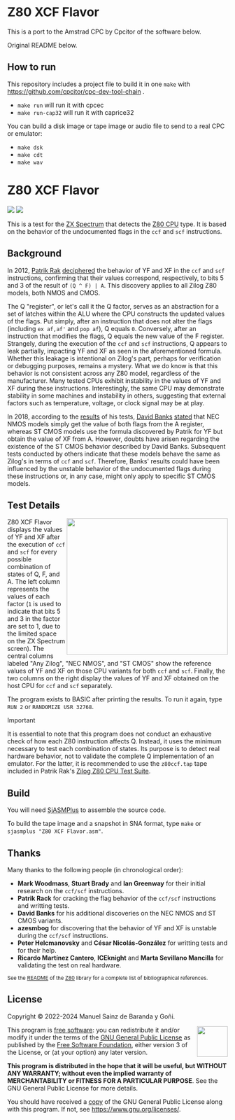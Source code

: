 # Z80 XCF Flavor

This is a port to the Amstrad CPC by Cpcitor of the software below.

Original README below.

## How to run

This repository includes a project file to build it in one `make` with https://github.com/cpcitor/cpc-dev-tool-chain .

* `make run` will run it with cpcec
* `make run-cap32` will run it with caprice32

You can build a disk image or tape image or audio file to send to a real CPC or emulator:

* `make dsk`
* `make cdt`
* `make wav`

# Z80 XCF Flavor

![](https://zxe.io/software/Z80_XCF_Flavor/assets/images/zx-spectrum-badge.svg)
[![](https://github.com/redcode/Z80_XCF_Flavor/actions/workflows/build.yml/badge.svg)](https://github.com/redcode/Z80_XCF_Flavor/actions/workflows/build.yml)

This is a test for the [ZX Spectrum](https://en.wikipedia.org/wiki/ZX_Spectrum) that detects the [Z80 CPU](https://en.wikipedia.org/wiki/Zilog_Z80) type. It is based on the behavior of the undocumented flags in the `ccf` and `scf` instructions.

## Background

In 2012, [Patrik Rak](https://https://github.com/raxoft) [deciphered](https://worldofspectrum.org/forums/discussion/41704) the behavior of YF and XF in the `ccf` and `scf` instructions, confirming that their values correspond, respectively, to bits 5 and 3 of the result of <code>(Q&nbsp;^&nbsp;F)&nbsp;|&nbsp;A</code>. This discovery applies to all Zilog Z80 models, both NMOS and CMOS.

The Q "register", or let's call it the Q factor, serves as an abstraction for a set of latches within the ALU where the CPU constructs the updated values of the flags. Put simply, after an instruction that does not alter the flags (including <code>ex&nbsp;af,af'</code> and <code>pop&nbsp;af</code>), Q equals `0`. Conversely, after an instruction that modifies the flags, Q equals the new value of the F register. Strangely, during the execution of the `ccf` and `scf` instructions, Q appears to leak partially, impacting YF and XF as seen in the aforementioned formula. Whether this leakage is intentional on Zilog's part, perhaps for verification or debugging purposes, remains a mystery. What we do know is that this behavior is not consistent across any Z80 model, regardless of the manufacturer. Many tested CPUs exhibit instability in the values of YF and XF during these instructions. Interestingly, the same CPU may demonstrate stability in some machines and instability in others, suggesting that external factors such as temperature, voltage, or clock signal may be at play.

In 2018, according to the [results](https://stardot.org.uk/forums/viewtopic.php?p=211042#p211042) of his tests, [David Banks](https://github.com/hoglet67) [stated](https://github.com/hoglet67/Z80Decoder/wiki/Undocumented-Flags) that NEC NMOS models simply get the value of both flags from the A register, whereas ST CMOS models use the formula discovered by Patrik for YF but obtain the value of XF from A. However, doubts have arisen regarding the existence of the ST CMOS behavior described by David Banks. Subsequent tests conducted by others indicate that these models behave the same as Zilog's in terms of `ccf` and `scf`. Therefore, Banks' results could have been influenced by the unstable behavior of the undocumented flags during these instructions or, in any case, might only apply to specific ST CMOS models.

## Test Details

<img src="https://zxe.io/software/Z80_XCF_Flavor/assets/images/readme-screenshot-1.5.gif" width="368" height="312" align="right">

Z80 XCF Flavor displays the values of YF and XF after the execution of `ccf` and `scf` for every possible combination of states of Q, F, and A. The left column represents the values of each factor (`1` is used to indicate that bits 5 and 3 in the factor are set to 1, due to the limited space on the ZX Spectrum screen). The central columns labeled "Any Zilog", "NEC NMOS", and "ST CMOS" show the reference values of YF and XF on those CPU variants for both `ccf` and `scf`. Finally, the two columns on the right display the values of YF and XF obtained on the host CPU for `ccf` and `scf` separately.

The program exists to BASIC after printing the results. To run it again, type `RUN 2` or <code>RANDOMIZE&nbsp;USR&nbsp;32768</code>.

> [!IMPORTANT]
> It is essential to note that this program does not conduct an exhaustive check of how each Z80 instruction affects Q. Instead, it uses the minimum necessary to test each combination of states. Its purpose is to detect real hardware behavior, not to validate the complete Q implementation of an emulator. For the latter, it is recommended to use the `z80ccf.tap` tape included in Patrik Rak's [Zilog Z80 CPU Test Suite](https://github.com/raxoft/z80test).

## Build

You will need [SjASMPlus](https://github.com/z00m128/sjasmplus) to assemble the source code.

To build the tape image and a snapshot in SNA format, type `make` or <code>sjasmplus&nbsp;"Z80&nbsp;XCF&nbsp;Flavor.asm"</code>.

## Thanks

Many thanks to the following people (in chronological order):

* **Mark Woodmass**, **Stuart Brady** and **Ian Greenway** for their initial research on the `ccf/scf` instructions.
* **Patrik Rack** for cracking the flag behavior of the `ccf/scf` instructions and writting tests.
* **David Banks** for his additional discoveries on the NEC NMOS and ST CMOS variants.
* **azesmbog** for discovering that the behavior of YF and XF is unstable during the `ccf/scf` instructions.
* **Peter Helcmanovsky** and **César Nicolás-González** for writting tests and for their help.
* **Ricardo Martínez Cantero**, **ICEknight** and **Marta Sevillano Mancilla** for validating the test on real hardware.

<sup>See the [README](https://github.com/redcode/Z80#thanks) of the [Z80](https://github.com/redcode/Z80) library for a complete list of bibliographical references.</sup>

## License

Copyright © 2022-2024 Manuel Sainz de Baranda y Goñi.

<img src="https://zxe.io/software/Z80_XCF_Flavor/assets/images/gplv3.svg" height="70" align="right">

This program is [free software](https://www.gnu.org/philosophy/free-sw.html): you can redistribute it and/or modify it under the terms of the [GNU General Public License](https://www.gnu.org/licenses/gpl-3.0.en.html) as published by the [Free Software Foundation](https://www.fsf.org), either version 3 of the License, or (at your option) any later version.

**This program is distributed in the hope that it will be useful, but WITHOUT ANY WARRANTY; without even the implied warranty of MERCHANTABILITY or FITNESS FOR A PARTICULAR PURPOSE**. See the GNU General Public License for more details.

You should have received a [copy](COPYING) of the GNU General Public License along with this program. If not, see <https://www.gnu.org/licenses/>.
